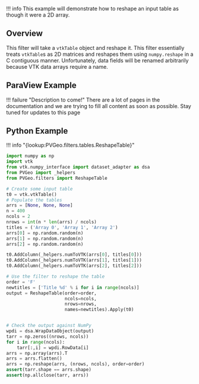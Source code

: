 !!! info
    This example will demonstrate how to reshape an input table as though it were a 2D array.

## Overview

This filter will take a `vtkTable` object and reshape it. This filter essentially treats `vtkTable`s as 2D matrices and reshapes them using `numpy.reshape` in a C contiguous manner. Unfortunately, data fields will be renamed arbitrarily because VTK data arrays require a name.


## ParaView Example

!!! failure "Description to come!"
    There are a lot of pages in the documentation and we are trying to fill all content as soon as possible. Stay tuned for updates to this page


<!--- TODO --->

## Python Example

!!! info "{lookup:PVGeo.filters.tables.ReshapeTable}"

```py
import numpy as np
import vtk
from vtk.numpy_interface import dataset_adapter as dsa
from PVGeo import _helpers
from PVGeo.filters import ReshapeTable

# Create some input table
t0 = vtk.vtkTable()
# Populate the tables
arrs = [None, None, None]
n = 400
ncols = 2
nrows = int(n * len(arrs) / ncols)
titles = ('Array 0', 'Array 1', 'Array 2')
arrs[0] = np.random.random(n)
arrs[1] = np.random.random(n)
arrs[2] = np.random.random(n)

t0.AddColumn(_helpers.numToVTK(arrs[0], titles[0]))
t0.AddColumn(_helpers.numToVTK(arrs[1], titles[1]))
t0.AddColumn(_helpers.numToVTK(arrs[2], titles[2]))

# Use the filter to reshape the table
order = 'F'
newtitles = ['Title %d' % i for i in range(ncols)]
output = ReshapeTable(order=order,
                      ncols=ncols,
                      nrows=nrows,
                      names=newtitles).Apply(t0)


# Check the output against NumPy
wpdi = dsa.WrapDataObject(output)
tarr = np.zeros((nrows, ncols))
for i in range(ncols):
    tarr[:,i] = wpdi.RowData[i]
arrs = np.array(arrs).T
arrs = arrs.flatten()
arrs = np.reshape(arrs, (nrows, ncols), order=order)
assert(tarr.shape == arrs.shape)
assert(np.allclose(tarr, arrs))

```

